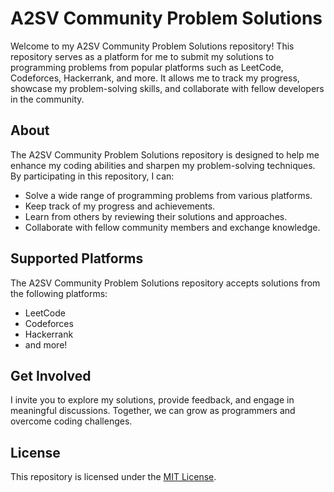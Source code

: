# A2SV Community Problem Solutions

Welcome to my A2SV Community Problem Solutions repository! This repository serves as a platform for me to submit my solutions to programming problems from popular platforms such as LeetCode, Codeforces, Hackerrank, and more. It allows me to track my progress, showcase my problem-solving skills, and collaborate with fellow developers in the community.

## About

The A2SV Community Problem Solutions repository is designed to help me enhance my coding abilities and sharpen my problem-solving techniques. By participating in this repository, I can:

- Solve a wide range of programming problems from various platforms.
- Keep track of my progress and achievements.
- Learn from others by reviewing their solutions and approaches.
- Collaborate with fellow community members and exchange knowledge.

## Supported Platforms

The A2SV Community Problem Solutions repository accepts solutions from the following platforms:

- LeetCode
- Codeforces
- Hackerrank
- and more!

## Get Involved

I invite you to explore my solutions, provide feedback, and engage in meaningful discussions. Together, we can grow as programmers and overcome coding challenges.

## License

This repository is licensed under the [MIT License](LICENSE).
